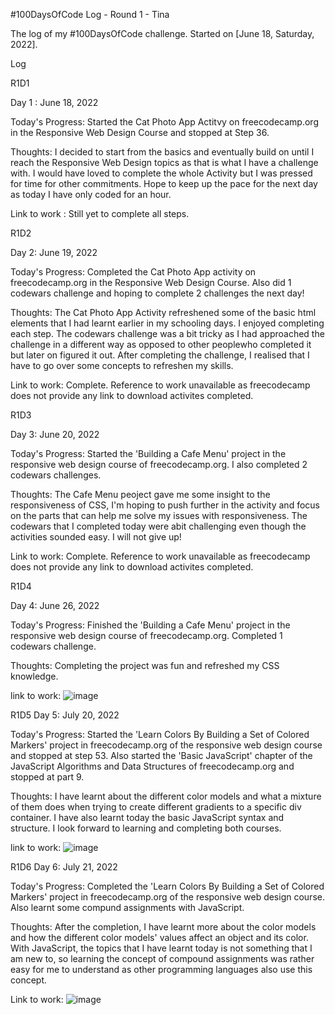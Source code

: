 #100DaysOfCode Log - Round 1 - Tina

The log of my #100DaysOfCode challenge. Started on [June 18, Saturday, 2022].

Log

R1D1

Day 1 : June 18, 2022

Today's Progress: Started the Cat Photo App Actitvy on freecodecamp.org in the Responsive Web Design Course and stopped at Step 36.

Thoughts: I decided to start from the basics and eventually build on until I reach the Responsive Web Design topics as that is what I have a challenge with.
I would have loved to complete the whole Activity but I was pressed for time for other commitments. Hope to keep up the pace for the next day as today I have only coded for an hour.

Link to work : Still yet to complete all steps.

R1D2

Day 2: June 19, 2022

Today's Progress: Completed the Cat Photo App activity on freecodecamp.org in the Responsive Web Design Course. Also did 1 codewars challenge and hoping to complete 2 challenges the next day!

Thoughts: The Cat Photo App Activity refreshened some of the basic html elements that I had learnt earlier in my schooling days. I enjoyed completing each step. The codewars challenge was a bit tricky as I had approached the challenge in a different way as opposed to other peoplewho completed it but later on figured it out. After completing the challenge, I realised that I have to go over some concepts to refreshen my skills.

Link to work: Complete. Reference to work unavailable as freecodecamp does not provide any link to download activites completed.

R1D3

Day 3: June 20, 2022

Today's Progress: Started the 'Building a Cafe Menu' project in the responsive web design course of freecodecamp.org. I also completed 2 codewars challenges.

Thoughts: The Cafe Menu peoject gave me some insight to the responsiveness of CSS, I'm hoping to push further in the activity and focus on the parts that can help me solve my issues with responsiveness. The codewars that I completed today were abit challenging even though the activities sounded easy. I will not give up!

Link to work: Complete. Reference to work unavailable as freecodecamp does not provide any link to download activites completed.

R1D4

Day 4: June 26, 2022

Today's Progress: Finished the 'Building a Cafe Menu' project in the responsive web design course of freecodecamp.org. Completed 1 codewars challenge.

Thoughts: Completing the project was fun and refreshed my CSS knowledge.

link to work: ![image](https://user-images.githubusercontent.com/92442291/175816784-49f7c757-d0b6-4429-8b95-b74103c8e152.png)

R1D5
Day 5: July 20, 2022

Today's Progress: Started the 'Learn Colors By Building a Set of Colored Markers' project in freecodecamp.org of the responsive web design course and stopped at step 53. Also started the 'Basic JavaScript' chapter of the JavaScript Algorithms and Data Structures of freecodecamp.org and stopped at part 9.

Thoughts: I have learnt about the different color models and what a mixture of them does when trying to create different gradients to a specific div container. I have also learnt today the basic JavaScript syntax and structure. I look forward to learning and completing both courses.

link to work: ![image](https://user-images.githubusercontent.com/92442291/179989998-6d805d9b-9aa1-4960-91c7-30d0bed68289.png)


R1D6
Day 6: July 21, 2022

Today's Progress: Completed the 'Learn Colors By Building a Set of Colored Markers' project in freecodecamp.org of the responsive web design course. Also learnt some compund assignments with JavaScript.

Thoughts: After the completion, I have learnt more about the color models and how the different color models' values affect an object and its color. With JavaScript, the topics that I have learnt today is not something that I am new to, so learning the concept of compound assignments was rather easy for me to understand as other programming languages also use this concept.

Link to work: ![image](https://user-images.githubusercontent.com/92442291/180304135-90fde0d9-e307-4026-bc72-fe1e0964cf14.png)



